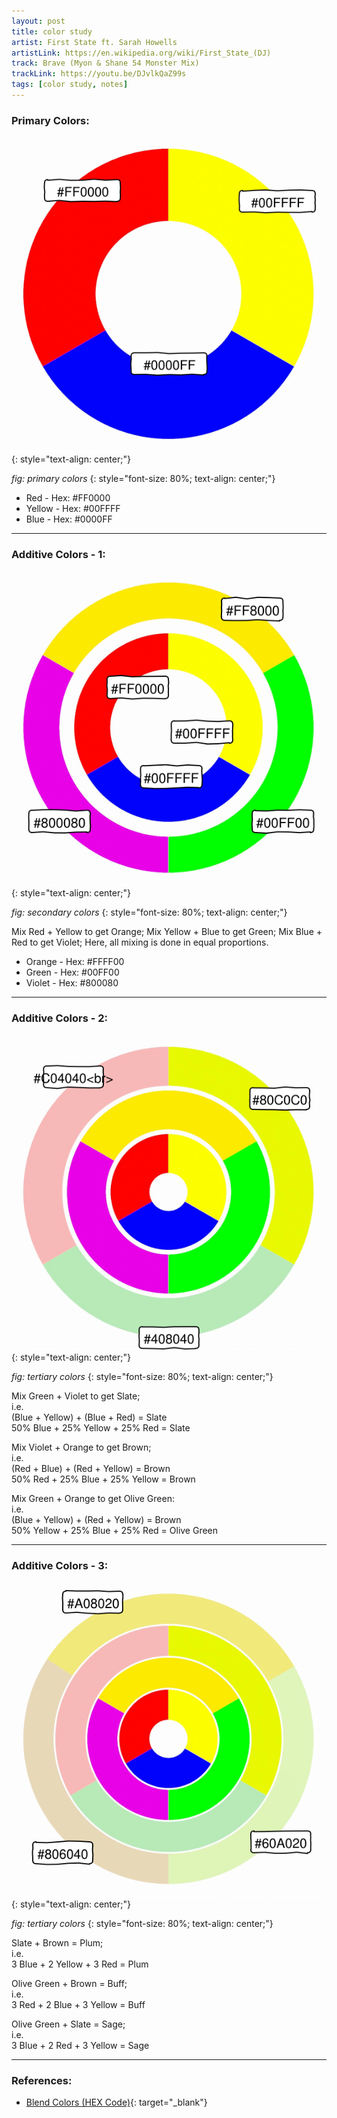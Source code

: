 ```yaml
---
layout: post
title: color study
artist: First State ft. Sarah Howells
artistLink: https://en.wikipedia.org/wiki/First_State_(DJ)
track: Brave (Myon & Shane 54 Monster Mix)
trackLink: https://youtu.be/DJvlkQaZ99s
tags: [color study, notes]
---
```


### Primary Colors: 

![Primary Colors](/media/blogAssets/colorStudy/primary.svg)
{: style="text-align: center;"}

*fig: primary colors*
{: style="font-size: 80%; text-align: center;"}

- Red - Hex: #FF0000
- Yellow - Hex: #00FFFF
- Blue - Hex: #0000FF

<hr>


### Additive Colors - 1:

![Secondary Colors](/media/blogAssets/colorStudy/secondary.svg)
{: style="text-align: center;"}

*fig: secondary colors*
{: style="font-size: 80%; text-align: center;"}

Mix Red + Yellow to get Orange; Mix Yellow + Blue to get Green; Mix Blue + Red to get Violet; Here, all mixing is done in equal proportions.


- Orange - Hex: #FFFF00
- Green - Hex: #00FF00
- Violet - Hex: #800080

<hr>

### Additive Colors - 2:

![Tertiary Colors](/media/blogAssets/colorStudy/tertiary.svg)
{: style="text-align: center;"}

*fig: tertiary colors*
{: style="font-size: 80%; text-align: center;"}

Mix Green + Violet to get Slate; <br>
i.e.<br>
(Blue + Yellow) + (Blue + Red) = Slate <br>
50% Blue + 25% Yellow + 25% Red = Slate 

Mix Violet + Orange to get Brown; <br>
i.e.<br>
(Red + Blue) + (Red + Yellow) = Brown <br>
50% Red + 25% Blue + 25% Yellow = Brown 

Mix Green + Orange to get Olive Green: <br>
i.e.<br>
(Blue + Yellow) + (Red + Yellow) = Brown<br>
50% Yellow + 25% Blue + 25% Red = Olive Green 

<hr>

### Additive Colors - 3:

![Quarternary Colors](/media/blogAssets/colorStudy/quarternary.svg)
{: style="text-align: center;"}

*fig: tertiary colors*
{: style="font-size: 80%; text-align: center;"}

Slate + Brown = Plum; <br>
i.e.<br>
3 Blue + 2 Yellow + 3 Red = Plum <br>

Olive Green + Brown = Buff; <br>
i.e.<br>
3 Red + 2 Blue + 3 Yellow = Buff <br>

Olive Green + Slate = Sage; <br>
i.e.<br>
3 Blue + 2 Red + 3 Yellow = Sage <br>

-----

### References: <br>

* [Blend Colors (HEX Code)](https://meyerweb.com/eric/tools/color-blend/#:::hex){: target="_blank"}




